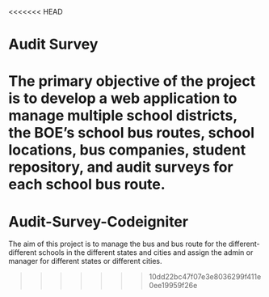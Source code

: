 <<<<<<< HEAD
# Audit Survey

The primary objective of the project is to develop a web application to manage multiple school districts, the BOE’s school bus routes, school locations, bus companies, student repository, and audit surveys for each school bus route.
=======
# Audit-Survey-Codeigniter
The aim of this project is to manage the bus and bus route for the different-different schools in the different states and cities and assign the admin or manager for different states or different cities.
>>>>>>> 10dd22bc47f07e3e8036299f411e0ee19959f26e
